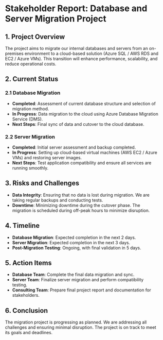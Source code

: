 # Stakeholder Report: Database and Server Migration Project

## 1. Project Overview
The project aims to migrate our internal databases and servers from an on-premises environment to a cloud-based solution (Azure SQL / AWS RDS and EC2 / Azure VMs). This transition will enhance performance, scalability, and reduce operational costs.

## 2. Current Status
### 2.1 Database Migration
- **Completed**: Assessment of current database structure and selection of migration method.
- **In Progress**: Data migration to the cloud using Azure Database Migration Service (DMS).
- **Next Steps**: Final sync of data and cutover to the cloud database.

### 2.2 Server Migration
- **Completed**: Initial server assessment and backup completed.
- **In Progress**: Setting up cloud-based virtual machines (AWS EC2 / Azure VMs) and restoring server images.
- **Next Steps**: Test application compatibility and ensure all services are running smoothly.

## 3. Risks and Challenges
- **Data Integrity**: Ensuring that no data is lost during migration. We are taking regular backups and conducting tests.
- **Downtime**: Minimizing downtime during the cutover phase. The migration is scheduled during off-peak hours to minimize disruption.

## 4. Timeline
- **Database Migration**: Expected completion in the next 2 days.
- **Server Migration**: Expected completion in the next 3 days.
- **Post-Migration Testing**: Ongoing, with final validation in 5 days.

## 5. Action Items
- **Database Team**: Complete the final data migration and sync.
- **Server Team**: Finalize server migration and perform compatibility testing.
- **Consulting Team**: Prepare final project report and documentation for stakeholders.

## 6. Conclusion
The migration project is progressing as planned. We are addressing all challenges and ensuring minimal disruption. The project is on track to meet its goals and deadlines.
